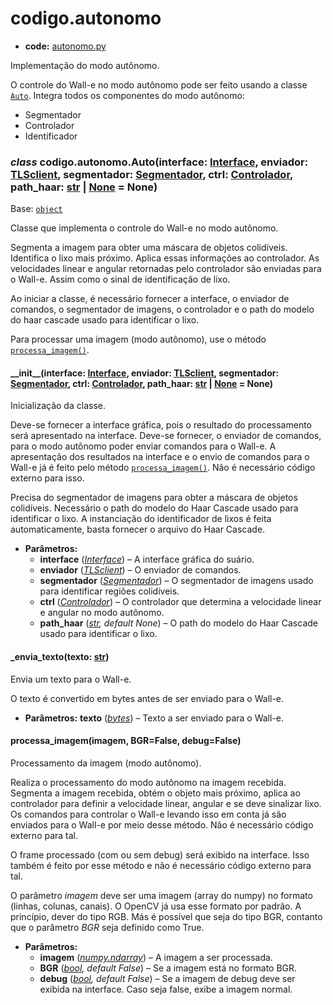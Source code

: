 <a id="codigo-autonomo"></a>

# codigo.autonomo

* **code:**
  [autonomo.py](../../../../codigo/autonomo.py)

<a id="module-codigo.autonomo"></a>

Implementação do modo autônomo.

O controle do Wall-e no modo autônomo pode ser feito usando a classe [`Auto`](#codigo.autonomo.Auto).
Integra todos os componentes do modo autônomo:

- Segmentador
- Controlador
- Identificador

<a id="codigo.autonomo.Auto"></a>

### *class* codigo.autonomo.Auto(interface: [Interface](codigo.interface.modulos.interface.md#codigo.interface.modulos.interface.Interface), enviador: [TLSclient](codigo.interface.modulos.TLSstream.md#codigo.interface.modulos.TLSstream.TLSclient), segmentador: [Segmentador](codigo.segmentacao.modulos.interpretador.md#codigo.segmentacao.modulos.interpretador.Segmentador), ctrl: [Controlador](codigo.controlador.modulos.controlador.md#codigo.controlador.modulos.controlador.Controlador), path_haar: [str](https://docs.python.org/3/library/stdtypes.html#str) | [None](https://docs.python.org/3/library/constants.html#None) = None)

Base: [`object`](https://docs.python.org/3/library/functions.html#object)

Classe que implementa o controle do Wall-e no modo autônomo.

Segmenta a imagem para obter uma máscara de objetos colidíveis. Identifica o lixo mais próximo.
Aplica essas informações ao controlador. As velocidades linear e angular retornadas pelo controlador
são enviadas para o Wall-e. Assim como o sinal de identificação de lixo.

Ao iniciar a classe, é necessário fornecer a interface, o enviador de comandos, o
segmentador de imagens, o controlador e o path do modelo do haar cascade usado para identificar o lixo.

Para processar uma imagem (modo autônomo), use o método [`processa_imagem()`](#codigo.autonomo.Auto.processa_imagem).

<a id="codigo.autonomo.Auto.__init__"></a>

#### \_\_init_\_(interface: [Interface](codigo.interface.modulos.interface.md#codigo.interface.modulos.interface.Interface), enviador: [TLSclient](codigo.interface.modulos.TLSstream.md#codigo.interface.modulos.TLSstream.TLSclient), segmentador: [Segmentador](codigo.segmentacao.modulos.interpretador.md#codigo.segmentacao.modulos.interpretador.Segmentador), ctrl: [Controlador](codigo.controlador.modulos.controlador.md#codigo.controlador.modulos.controlador.Controlador), path_haar: [str](https://docs.python.org/3/library/stdtypes.html#str) | [None](https://docs.python.org/3/library/constants.html#None) = None)

Inicialização da classe.

Deve-se fornecer a interface gráfica, pois o resultado do processamento será apresentado na interface.
Deve-se fornecer, o enviador de comandos, para o modo autônomo poder enviar comandos para o Wall-e. A
apresentação dos resultados na interface e o envio de comandos para o Wall-e já é feito pelo método
[`processa_imagem()`](#codigo.autonomo.Auto.processa_imagem). Não é necessário código externo para isso.

Precisa do segmentador de imagens para obter a máscara de objetos colidíveis. Necessário o path do
modelo do Haar Cascade usado para identificar o lixo. A instanciação do identificador de lixos é feita
automaticamente, basta fornecer o arquivo do Haar Cascade.

* **Parâmetros:**
  * **interface** ([*Interface*](codigo.interface.modulos.interface.md#codigo.interface.modulos.interface.Interface)) – A interface gráfica do suário.
  * **enviador** ([*TLSclient*](codigo.interface.modulos.TLSstream.md#codigo.interface.modulos.TLSstream.TLSclient)) – O enviador de comandos.
  * **segmentador** ([*Segmentador*](codigo.segmentacao.modulos.interpretador.md#codigo.segmentacao.modulos.interpretador.Segmentador)) – O segmentador de imagens usado para identificar regiões colidíveis.
  * **ctrl** ([*Controlador*](codigo.controlador.modulos.controlador.md#codigo.controlador.modulos.controlador.Controlador)) – O controlador que determina a velocidade linear e angular no modo autônomo.
  * **path_haar** ([*str*](https://docs.python.org/3/library/stdtypes.html#str)*,* *default None*) – O path do modelo do Haar Cascade usado para identificar o lixo.

<a id="codigo.autonomo.Auto._envia_texto"></a>

#### \_envia_texto(texto: [str](https://docs.python.org/3/library/stdtypes.html#str))

Envia um texto para o Wall-e.

O texto é convertido em bytes antes de ser enviado para o Wall-e.

* **Parâmetros:**
  **texto** ([*bytes*](https://docs.python.org/3/library/stdtypes.html#bytes)) – Texto a ser enviado para o Wall-e.

<a id="codigo.autonomo.Auto.processa_imagem"></a>

#### processa_imagem(imagem, BGR=False, debug=False)

Processamento da imagem (modo autônomo).

Realiza o processamento do modo autônomo na imagem recebida. Segmenta a imagem recebida, obtém
o objeto mais próximo, aplica ao controlador para definir a velocidade linear, angular e se deve
sinalizar lixo. Os comandos para controlar o Wall-e levando isso em conta já são enviados para o
Wall-e por meio desse método. Não é necessário código externo para tal.

O frame processado (com ou sem debug) será exibido na interface. Isso também é feito por esse método
e não é necessário código externo para tal.

O parâmetro *imagem* deve ser uma imagem (array do numpy) no formato (linhas, colunas, canais). O
OpenCV já usa esse formato por padrão. A princípio, dever do tipo RGB. Más é possível que seja do
tipo BGR, contanto que o parâmetro *BGR* seja definido como True.

* **Parâmetros:**
  * **imagem** ([*numpy.ndarray*](https://numpy.org/doc/stable/reference/generated/numpy.ndarray.html#numpy.ndarray)) – A imagem a ser processada.
  * **BGR** ([*bool*](https://docs.python.org/3/library/functions.html#bool)*,* *default False*) – Se a imagem está no formato BGR.
  * **debug** ([*bool*](https://docs.python.org/3/library/functions.html#bool)*,* *default False*) – Se a imagem de debug deve ser exibida na interface. Caso seja false, exibe a imagem normal.

